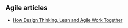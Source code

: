 ## Agile articles

- [How Design Thinking, Lean and Agile Work Together](https://hackernoon.com/understanding-how-design-thinking-lean-and-agile-work-together-fe65fd854407)
